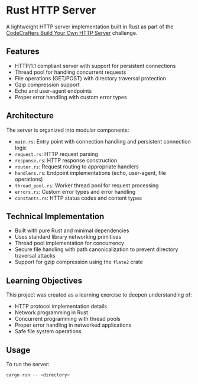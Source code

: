 # Rust HTTP Server

A lightweight HTTP server implementation built in Rust as part of the [CodeCrafters Build Your Own HTTP Server](https://codecrafters.io/challenges/http-server) challenge.

## Features

- HTTP/1.1 compliant server with support for persistent connections
- Thread pool for handling concurrent requests
- File operations (GET/POST) with directory traversal protection
- Gzip compression support
- Echo and user-agent endpoints
- Proper error handling with custom error types

## Architecture

The server is organized into modular components:

- `main.rs`: Entry point with connection handling and persistent connection logic
- `request.rs`: HTTP request parsing
- `response.rs`: HTTP response construction
- `router.rs`: Request routing to appropriate handlers
- `handlers.rs`: Endpoint implementations (echo, user-agent, file operations)
- `thread_pool.rs`: Worker thread pool for request processing
- `errors.rs`: Custom error types and error handling
- `constants.rs`: HTTP status codes and content types

## Technical Implementation

- Built with pure Rust and minimal dependencies
- Uses standard library networking primitives
- Thread pool implementation for concurrency
- Secure file handling with path canonicalization to prevent directory traversal attacks
- Support for gzip compression using the `flate2` crate

## Learning Objectives

This project was created as a learning exercise to deepen understanding of:

- HTTP protocol implementation details
- Network programming in Rust
- Concurrent programming with thread pools
- Proper error handling in networked applications
- Safe file system operations

## Usage

To run the server:

```bash
cargo run -- <directory>
